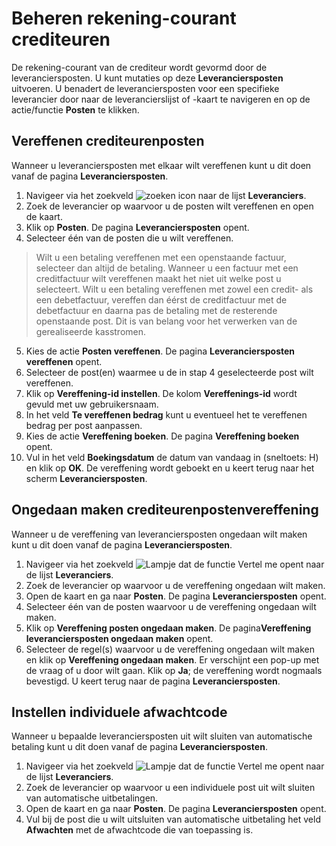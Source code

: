 
# Beheren rekening-courant crediteuren

De rekening-courant van de crediteur wordt gevormd door de leveranciersposten. U kunt mutaties op deze **Leveranciersposten** uitvoeren.
U benadert de leveranciersposten voor een specifieke leverancier door naar de leverancierslijst of -kaart te navigeren en op de actie/functie **Posten** te klikken.

## Vereffenen crediteurenposten 

Wanneer u leveranciersposten met elkaar wilt vereffenen kunt u dit doen vanaf de pagina **Leveranciersposten**.

1. Navigeer via het zoekveld ![zoeken icon](/assets/images/zoeken.png "zoeken icon")  naar de lijst **Leveranciers**.
2. Zoek de leverancier op waarvoor u de posten wilt vereffenen en open de kaart.
3. Klik op **Posten**. De pagina **Leveranciersposten** opent.
4. Selecteer één van de posten die u wilt vereffenen.
>Wilt u een betaling vereffenen met een openstaande factuur, selecteer dan altijd de betaling. Wanneer u een factuur met een creditfactuur wilt vereffenen maakt het niet uit welke post u selecteert. Wilt u een betaling vereffenen met zowel een credit- als een debetfactuur, vereffen dan éérst de creditfactuur met de debetfactuur en daarna pas de betaling met de resterende openstaande post. Dit is van belang voor het verwerken van de gerealiseerde kasstromen. 
5. Kies de actie **Posten vereffenen**. De pagina **Leveranciersposten vereffenen** opent.
6. Selecteer de post(en) waarmee u de in stap 4 geselecteerde post wilt vereffenen.
7. Klik op **Vereffening-id instellen**. De kolom **Vereffenings-id** wordt gevuld met uw gebruikersnaam.
8. In het veld **Te vereffenen bedrag** kunt u eventueel het te vereffenen bedrag per post aanpassen.
9. Kies de actie **Vereffening boeken**. De pagina **Vereffening boeken** opent. 
10. Vul in het veld **Boekingsdatum** de datum van vandaag in (sneltoets: H) en klik op **OK**. De vereffening wordt geboekt en u keert terug naar het scherm **Leveranciersposten**.
 
## Ongedaan maken crediteurenpostenvereffening 

Wanneer u de vereffening van leveranciersposten ongedaan wilt maken kunt u dit doen vanaf de pagina **Leveranciersposten**.

1. Navigeer via het zoekveld ![Lampje dat de functie Vertel me opent](https://docs.microsoft.com/nl-NL/dynamics365/business-central/media/ui-search/search_small.png "Vertel me wat u wilt doen") naar de lijst **Leveranciers**.
2. Zoek de leverancier op waarvoor u de vereffening ongedaan wilt maken.
3. Open de kaart en ga naar **Posten**. De pagina **Leveranciersposten** opent.
4. Selecteer één van de posten waarvoor u de vereffening ongedaan wilt maken.
5. Klik op **Vereffening posten ongedaan maken**. De pagina**Vereffening leveranciersposten ongedaan maken** opent.
6. Selecteer de regel(s) waarvoor u de vereffening ongedaan wilt maken en klik op **Vereffening ongedaan maken**. Er verschijnt een pop-up met de vraag of u door wilt gaan. Klik op **Ja**; de vereffening wordt nogmaals bevestigd. U keert terug naar de pagina **Leveranciersposten**.

## Instellen individuele afwachtcode

Wanneer u bepaalde leveranciersposten uit wilt sluiten van automatische betaling kunt u dit doen vanaf de pagina **Leveranciersposten**.

1. Navigeer via het zoekveld ![Lampje dat de functie Vertel me opent](https://docs.microsoft.com/nl-NL/dynamics365/business-central/media/ui-search/search_small.png "Vertel me wat u wilt doen") naar de lijst **Leveranciers**.
2. Zoek de leverancier op waarvoor u een individuele post uit wilt sluiten van automatische uitbetalingen.
3. Open de kaart en ga naar **Posten**. De pagina **Leveranciersposten** opent.
4. Vul bij de post die u wilt uitsluiten van automatische uitbetaling het veld **Afwachten** met de afwachtcode die van toepassing is.
<!--stackedit_data:
eyJoaXN0b3J5IjpbMTQxODMzMjc4MiwyMzk3NjIyOTksMTA0MD
U5NzkxNywyMzk3NjIyOTldfQ==
-->